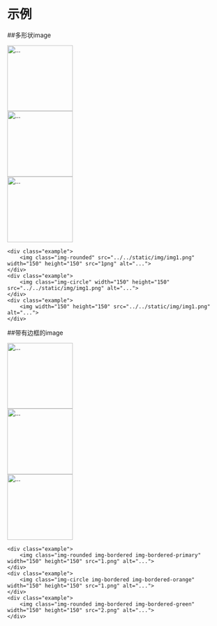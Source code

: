 
# 示例


##多形状image
<div class="example-content"><div class="example">
    <img class="img-rounded" src="../../static/img/img1.png" width="150" height="150" src="1png" alt="...">
</div>    
<div class="example">
    <img class="img-circle" width="150" height="150" src="../../static/img/img1.png" alt="...">
</div>
<div class="example">
    <img width="150" height="150" src="../../static/img/img1.png" alt="...">
</div>
</div>
<div class="examples-code"><pre><code>&lt;div class="example">
    &lt;img class="img-rounded" src="../../static/img/img1.png" width="150" height="150" src="1png" alt="...">
&lt;/div>    
&lt;div class="example">
    &lt;img class="img-circle" width="150" height="150" src="../../static/img/img1.png" alt="...">
&lt;/div>
&lt;div class="example">
    &lt;img width="150" height="150" src="../../static/img/img1.png" alt="...">
&lt;/div></code></pre>
</div>

##带有边框的image
<div class="example-content"><div class="example">
    <img class="img-rounded img-bordered img-bordered-primary" width="150" height="150" src="../../static/img/img1.png" alt="...">
</div>
<div class="example">
    <img class="img-circle img-bordered img-bordered-orange" width="150" height="150" src="../../static/img/img1.png" alt="...">
</div>
<div class="example">
    <img class="img-rounded img-bordered img-bordered-green" width="150" height="150" src="../../static/img/img1.png" alt="...">
</div>
</div>
<div class="examples-code"><pre><code>&lt;div class="example">
    &lt;img class="img-rounded img-bordered img-bordered-primary" width="150" height="150" src="1.png" alt="...">
&lt;/div>
&lt;div class="example">
    &lt;img class="img-circle img-bordered img-bordered-orange" width="150" height="150" src="1.png" alt="...">
&lt;/div>
&lt;div class="example">
    &lt;img class="img-rounded img-bordered img-bordered-green" width="150" height="150" src="2.png" alt="...">
&lt;/div></code></pre>
</div>